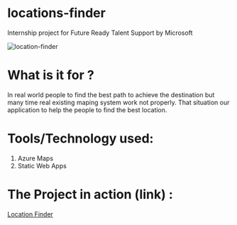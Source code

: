 # locations-finder
Internship project for Future Ready Talent Support by Microsoft

![location-finder](https://user-images.githubusercontent.com/66455423/165452082-0f741a33-2f9d-4730-ba35-34ba939971bc.png)


# What is it for ?
In real world people to find the best path to achieve the destination but many time real existing maping system work not properly. That situation our application to help the people to find the best location.

# Tools/Technology used:
  1. Azure Maps
  2. Static Web Apps

# The Project in action (link) :
[Location Finder](https://black-island-056b17610.1.azurestaticapps.net/)
